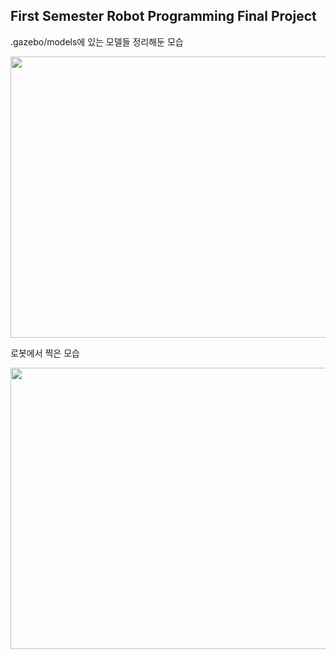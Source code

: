 First Semester Robot Programming Final Project
--------
.gazebo/models에 있는 모델들 정리해둔 모습

<img src="https://user-images.githubusercontent.com/87814705/174839611-4cd65c38-7c99-48cb-8264-d0f1fdd7e7a1.png" width="700" height="450"/>

로봇에서 찍은 모습

<img src="https://user-images.githubusercontent.com/87814705/174840753-965c8483-1063-473b-be49-fd494734b6f8.png" width="700" height="450"/>
